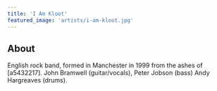 ```yaml
---
title: 'I Am Kloot'
featured_image: 'artists/i-am-kloot.jpg'
---
```


## About

English rock band, formed in Manchester in 1999 from the ashes of [a5432217].
John Bramwell (guitar/vocals),
Peter Jobson (bass)
Andy Hargreaves (drums).
